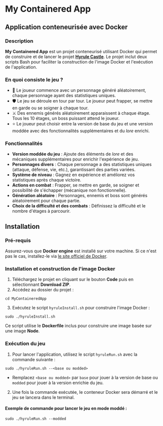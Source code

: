 # My Containered App

## Application conteneurisée avec Docker

### Description

**My Containered App** est un projet conteneurisé utilisant Docker qui permet de construire et de lancer le projet [**Hyrule Castle**](https://github.com/jonasisteu/TheHyruleCastle). Le projet inclut deux scripts Bash pour faciliter la construction de l'image Docker et l'exécution de l'application.

### En quoi consiste le jeu ?

- :game_die: Le joueur commence avec un personnage généré aléatoirement, chaque personnage ayant des statistiques uniques.
- :shield: Le jeu se déroule en tour par tour. Le joueur peut frapper, se mettre en garde ou se soigner à chaque tour.
- :crossed_swords: Des ennemis générés aléatoirement apparaissent à chaque étage. Tous les 10 étages, un boss puissant attend le joueur.
- :star: Le joueur peut choisir entre la version de base du jeu et une version moddée avec des fonctionnalités supplémentaires et du *lore* enrichi.

### Fonctionnalités

- **Version moddée du jeu** : Ajoute des éléments de *lore* et des mécaniques supplémentaires pour enrichir l'expérience de jeu.
- **Personnages divers** : Chaque personnage a des statistiques uniques (attaque, défense, vie, etc.), garantissant des parties variées.
- **Système de niveau** : Gagnez en expérience et améliorez vos statistiques après chaque victoire.
- **Actions en combat** : Frapper, se mettre en garde, se soigner et possibilité de s'échapper (mécanique non fonctionnelle).
- **Génération aléatoire** : Personnages, ennemis et boss sont générés aléatoirement pour chaque partie.
- **Choix de la difficulté et des combats** : Définissez la difficulté et le nombre d'étages à parcourir.

## Installation

### Pré-requis

Assurez-vous que **Docker engine** est installé sur votre machine. Si ce n'est pas le cas, installez-le via [le site officiel de Docker](https://www.docker.com/products/docker-engine).

### Installation et construction de l'image Docker

1. Téléchargez le projet en cliquant sur le bouton **Code** puis en sélectionnant **Download ZIP**.
2. Accédez au dossier du projet :

  ```
  cd MyContaineredApp
  ```

3. Exécutez le script `hyruleInstall.sh` pour construire l'image Docker :

  ```
  sudo ./hyruleInstall.sh
  ```
  Ce script utilise le **Dockerfile** inclus pour construire une image basée sur une image **Node**.

### Exécution du jeu

1. Pour lancer l'application, utilisez le script `hyruleRun.sh` avec la commande suivante :

  ```
  sudo ./hyruleRun.sh --<base ou modded>
  ```
  - Remplacez `<base ou modded>` par `base` pour jouer à la version de base ou `modded` pour jouer à la version enrichie du jeu.

2. Une fois la commande exécutée, le conteneur Docker sera démarré et le jeu se lancera dans le terminal.

#### Exemple de commande pour lancer le jeu en mode moddé :

```
sudo ./hyruleRun.sh --modded
```
